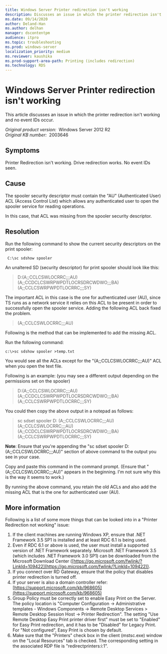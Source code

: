 ```yaml
---
title: Windows Server Printer redirection isn't working
description: Discusses an issue in which the printer redirection isn't working and no event IDs occur.
ms.date: 09/14/2020
author: Deland-Han
ms.author: delhan
manager: dscontentpm
audience: itpro
ms.topic: troubleshooting
ms.prod: windows-server
localization_priority: medium
ms.reviewer: kaushika
ms.prod-support-area-path: Printing (includes redirection)
ms.technology: RDS
---
```

# Windows Server Printer redirection isn't working

This article discusses an issue in which the printer redirection isn't working and no event IDs occur.

_Original product version:_ &nbsp;Windows Server 2012 R2  
_Original KB number:_ &nbsp;2003646

## Symptoms

Printer Redirection isn't working.
Drive redirection works.
No event IDs seen.

## Cause

The spooler security descriptor must contain the "AU" (Authenticated User) ACL (Access Control List) which allows any authenticated user to open the spooler service for reading operations.

In this case, that ACL was missing from the spooler security descriptor.

## Resolution

Run the following command to show the current security descriptors on the print spooler: 

```console
 C:\sc sdshow spooler 
```

 An unaltered SD (security descriptor) for print spooler should look like this: 

> D:(A;;CCLCSWLOCRRC;;;AU)(A;;CCDCLCSWRPWPDTLOCRSDRCWDWO;;;BA)(A;;CCLCSWRPWPDTLOCRRC;;;SY) 

 The important ACL in this case is the one for authenticated user (AU), since TS runs as a network service it relies on this ACL to be present in order to successfully open the spooler service. Adding the following ACL back fixed the problem.

> (A;;CCLCSWLOCRRC;;;AU)

Following is the method that can be implemented to add the missing ACL.  

Run the following command:  

```console
c:\>sc sdshow spooler >temp.txt  
```

You would see all the ACLs except for the "(A;;CCLCSWLOCRRC;;;AU)" ACL when you open the text file.  

Following is an example: (you may see a different output depending on the permissions set on the spooler)  

> D:(A;;CCLCSWLOCRRC;;;AU)(A;;CCDCLCSWRPWPDTLOCRSDRCWDWO;;;BA)(A;;CCLCSWRPWPDTLOCRRC;;;SY)  

You could then copy the above output in a notepad as follows:  

> sc sdset spooler D: (A;;CCLCSWLOCRRC;;;AU)(A;;CCLCSWLOCRRC;;;AU)(A;;CCDCLCSWRPWPDTLOCRSDRCWDWO;;;BA)(A;;CCLCSWRPWPDTLOCRRC;;;SY)  

**Note**: Ensure that you're appending the "sc sdset spooler D: (A;;CCLCSWLOCRRC;;;AU)" section of above command to the output you see in your case.  

Copy and paste this command in the command prompt. (Ensure that "(A;;CCLCSWLOCRRC;;;AU)" appears in the beginning. I'm not sure why this is the way it seems to work.)  

By running the above command, you retain the old ACLs and also add the missing ACL that is the one for authenticated user (AU).  

## More information

Following is a list of some more things that can be looked into in a "Printer Redirection not working" issue:

1) If the client machines are running Windows XP, ensure that .NET Framework 3.5 SP1 is installed and at least RDC 6.1 is being used.
2) Even if RDC 6.1 or above is used, the user must install a supported version of .NET Framework separately. Microsoft .NET Framework 3.5 (which includes .NET Framework 3.0 SP1) can be downloaded from the Microsoft Download Center ([https://go.microsoft.com/fwlink/?LinkId=109422](https://go.microsoft.com/fwlink/?LinkId=109422)).
3) If you connect over RD Gateway, ensure that the policy that disables printer redirection is turned off.
4) If your server is also a domain controller refer: [https://support.microsoft.com/kb/968605](https://support.microsoft.com/kb/968605) 
5) Group Policy must be correctly set to enable Easy Print on the Server. The policy location is "Computer Configuration -> Administrative templates - Windows Components -> Remote Desktop Services > Remote Desktop Session Host -> Printer Redirection". The setting "Use Remote Desktop Easy Print printer driver first" must be set to "Enabled" for Easy Print redirection, and it has to be "Disabled" for Legacy Print. For "Not configured", Easy Print is chosen by default.
6) Make sure that the "Printers" check box in the client (mstsc.exe) window on the "Local Resources" tab is checked. The corresponding setting in the associated RDP file is "redirectprinters:i:1".
